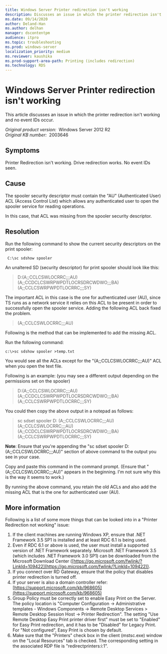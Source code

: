 ```yaml
---
title: Windows Server Printer redirection isn't working
description: Discusses an issue in which the printer redirection isn't working and no event IDs occur.
ms.date: 09/14/2020
author: Deland-Han
ms.author: delhan
manager: dscontentpm
audience: itpro
ms.topic: troubleshooting
ms.prod: windows-server
localization_priority: medium
ms.reviewer: kaushika
ms.prod-support-area-path: Printing (includes redirection)
ms.technology: RDS
---
```

# Windows Server Printer redirection isn't working

This article discusses an issue in which the printer redirection isn't working and no event IDs occur.

_Original product version:_ &nbsp;Windows Server 2012 R2  
_Original KB number:_ &nbsp;2003646

## Symptoms

Printer Redirection isn't working.
Drive redirection works.
No event IDs seen.

## Cause

The spooler security descriptor must contain the "AU" (Authenticated User) ACL (Access Control List) which allows any authenticated user to open the spooler service for reading operations.

In this case, that ACL was missing from the spooler security descriptor.

## Resolution

Run the following command to show the current security descriptors on the print spooler: 

```console
 C:\sc sdshow spooler 
```

 An unaltered SD (security descriptor) for print spooler should look like this: 

> D:(A;;CCLCSWLOCRRC;;;AU)(A;;CCDCLCSWRPWPDTLOCRSDRCWDWO;;;BA)(A;;CCLCSWRPWPDTLOCRRC;;;SY) 

 The important ACL in this case is the one for authenticated user (AU), since TS runs as a network service it relies on this ACL to be present in order to successfully open the spooler service. Adding the following ACL back fixed the problem.

> (A;;CCLCSWLOCRRC;;;AU)

Following is the method that can be implemented to add the missing ACL.  

Run the following command:  

```console
c:\>sc sdshow spooler >temp.txt  
```

You would see all the ACLs except for the "(A;;CCLCSWLOCRRC;;;AU)" ACL when you open the text file.  

Following is an example: (you may see a different output depending on the permissions set on the spooler)  

> D:(A;;CCLCSWLOCRRC;;;AU)(A;;CCDCLCSWRPWPDTLOCRSDRCWDWO;;;BA)(A;;CCLCSWRPWPDTLOCRRC;;;SY)  

You could then copy the above output in a notepad as follows:  

> sc sdset spooler D: (A;;CCLCSWLOCRRC;;;AU)(A;;CCLCSWLOCRRC;;;AU)(A;;CCDCLCSWRPWPDTLOCRSDRCWDWO;;;BA)(A;;CCLCSWRPWPDTLOCRRC;;;SY)  

**Note**: Ensure that you're appending the "sc sdset spooler D: (A;;CCLCSWLOCRRC;;;AU)" section of above command to the output you see in your case.  

Copy and paste this command in the command prompt. (Ensure that "(A;;CCLCSWLOCRRC;;;AU)" appears in the beginning. I'm not sure why this is the way it seems to work.)  

By running the above command, you retain the old ACLs and also add the missing ACL that is the one for authenticated user (AU).  

## More information

Following is a list of some more things that can be looked into in a "Printer Redirection not working" issue:

1) If the client machines are running Windows XP, ensure that .NET Framework 3.5 SP1 is installed and at least RDC 6.1 is being used.
2) Even if RDC 6.1 or above is used, the user must install a supported version of .NET Framework separately. Microsoft .NET Framework 3.5 (which includes .NET Framework 3.0 SP1) can be downloaded from the Microsoft Download Center ([https://go.microsoft.com/fwlink/?LinkId=109422](https://go.microsoft.com/fwlink/?LinkId=109422)).
3) If you connect over RD Gateway, ensure that the policy that disables printer redirection is turned off.
4) If your server is also a domain controller refer: [https://support.microsoft.com/kb/968605](https://support.microsoft.com/kb/968605) 
5) Group Policy must be correctly set to enable Easy Print on the Server. The policy location is "Computer Configuration -> Administrative templates - Windows Components -> Remote Desktop Services > Remote Desktop Session Host -> Printer Redirection". The setting "Use Remote Desktop Easy Print printer driver first" must be set to "Enabled" for Easy Print redirection, and it has to be "Disabled" for Legacy Print. For "Not configured", Easy Print is chosen by default.
6) Make sure that the "Printers" check box in the client (mstsc.exe) window on the "Local Resources" tab is checked. The corresponding setting in the associated RDP file is "redirectprinters:i:1".
